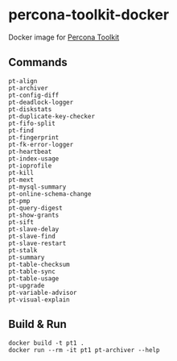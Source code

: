 # percona-toolkit-docker

Docker image for [Percona Toolkit][percona-toolkit]

## Commands

```shell
pt-align
pt-archiver
pt-config-diff
pt-deadlock-logger
pt-diskstats
pt-duplicate-key-checker
pt-fifo-split
pt-find
pt-fingerprint
pt-fk-error-logger
pt-heartbeat
pt-index-usage
pt-ioprofile
pt-kill
pt-mext
pt-mysql-summary
pt-online-schema-change
pt-pmp
pt-query-digest
pt-show-grants
pt-sift
pt-slave-delay
pt-slave-find
pt-slave-restart
pt-stalk
pt-summary
pt-table-checksum
pt-table-sync
pt-table-usage
pt-upgrade
pt-variable-advisor
pt-visual-explain
```

## Build & Run

```shell
docker build -t pt1 .
docker run --rm -it pt1 pt-archiver --help
```

[percona-toolkit]: https://docs.percona.com/percona-toolkit/index.html
